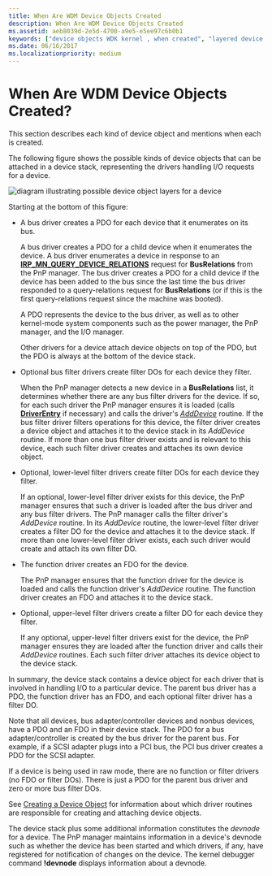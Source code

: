 ```yaml
---
title: When Are WDM Device Objects Created
description: When Are WDM Device Objects Created
ms.assetid: aeb8039d-2e5d-4700-a9e5-e5ee97c6b0b1
keywords: ["device objects WDK kernel , when created", "layered device objects WDK kernel", "functional device objects WDK kernel", "FDO WDK kernel", "physical device objects WDK kernel", "PDOs WDK kernel", "filter DOs WDK kernel", "device stacks WDK kernel , device object layers possible", "attaching device objects"]
ms.date: 06/16/2017
ms.localizationpriority: medium
---
```


# When Are WDM Device Objects Created?





This section describes each kind of device object and mentions when each is created.

The following figure shows the possible kinds of device objects that can be attached in a device stack, representing the drivers handling I/O requests for a device.

![diagram illustrating possible device object layers for a device](images/objlyr.png)

Starting at the bottom of this figure:

-   A bus driver creates a PDO for each device that it enumerates on its bus.

    A bus driver creates a PDO for a child device when it enumerates the device. A bus driver enumerates a device in response to an [**IRP\_MN\_QUERY\_DEVICE\_RELATIONS**](https://docs.microsoft.com/windows-hardware/drivers/kernel/irp-mn-query-device-relations) request for **BusRelations** from the PnP manager. The bus driver creates a PDO for a child device if the device has been added to the bus since the last time the bus driver responded to a query-relations request for **BusRelations** (or if this is the first query-relations request since the machine was booted).

    A PDO represents the device to the bus driver, as well as to other kernel-mode system components such as the power manager, the PnP manager, and the I/O manager.

    Other drivers for a device attach device objects on top of the PDO, but the PDO is always at the bottom of the device stack.

-   Optional bus filter drivers create filter DOs for each device they filter.

    When the PnP manager detects a new device in a **BusRelations** list, it determines whether there are any bus filter drivers for the device. If so, for each such driver the PnP manager ensures it is loaded (calls [**DriverEntry**](https://docs.microsoft.com/windows-hardware/drivers/ddi/wdm/nc-wdm-driver_initialize) if necessary) and calls the driver's [*AddDevice*](https://docs.microsoft.com/windows-hardware/drivers/ddi/wdm/nc-wdm-driver_add_device) routine. If the bus filter driver filters operations for this device, the filter driver creates a device object and attaches it to the device stack in its *AddDevice* routine. If more than one bus filter driver exists and is relevant to this device, each such filter driver creates and attaches its own device object.

-   Optional, lower-level filter drivers create filter DOs for each device they filter.

    If an optional, lower-level filter driver exists for this device, the PnP manager ensures that such a driver is loaded after the bus driver and any bus filter drivers. The PnP manager calls the filter driver's *AddDevice* routine. In its *AddDevice* routine, the lower-level filter driver creates a filter DO for the device and attaches it to the device stack. If more than one lower-level filter driver exists, each such driver would create and attach its own filter DO.

-   The function driver creates an FDO for the device.

    The PnP manager ensures that the function driver for the device is loaded and calls the function driver's *AddDevice* routine. The function driver creates an FDO and attaches it to the device stack.

-   Optional, upper-level filter drivers create a filter DO for each device they filter.

    If any optional, upper-level filter drivers exist for the device, the PnP manager ensures they are loaded after the function driver and calls their *AddDevice* routines. Each such filter driver attaches its device object to the device stack.

In summary, the device stack contains a device object for each driver that is involved in handling I/O to a particular device. The parent bus driver has a PDO, the function driver has an FDO, and each optional filter driver has a filter DO.

Note that all devices, bus adapter/controller devices and nonbus devices, have a PDO and an FDO in their device stack. The PDO for a bus adapter/controller is created by the bus driver for the parent bus. For example, if a SCSI adapter plugs into a PCI bus, the PCI bus driver creates a PDO for the SCSI adapter.

If a device is being used in raw mode, there are no function or filter drivers (no FDO or filter DOs). There is just a PDO for the parent bus driver and zero or more bus filter DOs.

See [Creating a Device Object](creating-a-device-object.md) for information about which driver routines are responsible for creating and attaching device objects.

The device stack plus some additional information constitutes the *devnode* for a device. The PnP manager maintains information in a device's devnode such as whether the device has been started and which drivers, if any, have registered for notification of changes on the device. The kernel debugger command **!devnode** displays information about a devnode.

 

 




